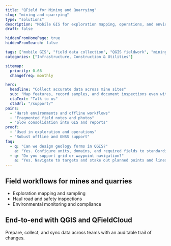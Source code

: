 ```yaml
---
title: "QField for Mining and Quarrying"
slug: "mining-and-quarrying"
type: "solutions"
description: "Mobile GIS for exploration mapping, operations, and environmental monitoring in mines and quarries."
draft: false

hiddenFromHomePage: true
hiddenFromSearch: false

tags: ["mobile GIS", "field data collection", "QGIS fieldwork", "mining", "quarry", "geology mapping"]
categories: ["Infrastructure, Construction & Utilities"]

sitemap:
  priority: 0.66
  changefreq: monthly

hero:
  headline: "Collect accurate data across mine sites"
  sub: "Map features, record samples, and document inspections even without connectivity."
  ctaText: "Talk to us"
  ctaUrl: "/support/"
pains:
  - "Harsh environments and offline workflows"
  - "Fragmented field notes and photos"
  - "Slow consolidation into GIS and reports"
proof:
  - "Used in exploration and operations"
  - "Robust offline and GNSS support"
faq:
  - q: "Can we design geology forms in QGIS?"
    a: "Yes. Configure units, domains, and required fields to standardize inputs."
  - q: "Do you support grid or waypoint navigation?"
    a: "Yes. Navigate to targets and stake out planned points and lines."
---
```


## Field workflows for mines and quarries
- Exploration mapping and sampling  
- Haul road and safety inspections  
- Environmental monitoring and compliance

## End-to-end with QGIS and QFieldCloud
Prepare, collect, and sync data across teams with an auditable trail of changes.
